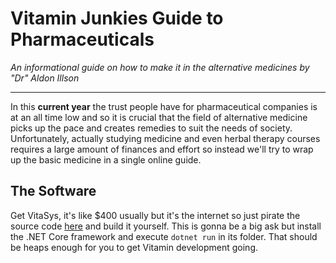 # Vitamin Junkies Guide to Pharmaceuticals
*An informational guide on how to make it in the alternative medicines by "Dr" Aldon Illson*

---

In this **current year** the trust people have for pharmaceutical companies is at an all time low
and so it is crucial that the field of alternative medicine picks up the pace and creates remedies
to suit the needs of society. Unfortunately, actually studying medicine and even herbal therapy courses
requires a large amount of finances and effort so instead we'll try to wrap up the basic medicine in
a single online guide.

## The Software

Get VitaSys, it's like $400 usually but it's the internet so just pirate the source code [here](https://github.com/pielegacy/VitaminUnderscore) and build 
it yourself. This is gonna be a big ask but install the .NET Core framework and execute `dotnet run` in its folder. That should be heaps enough for you to
get Vitamin development going.